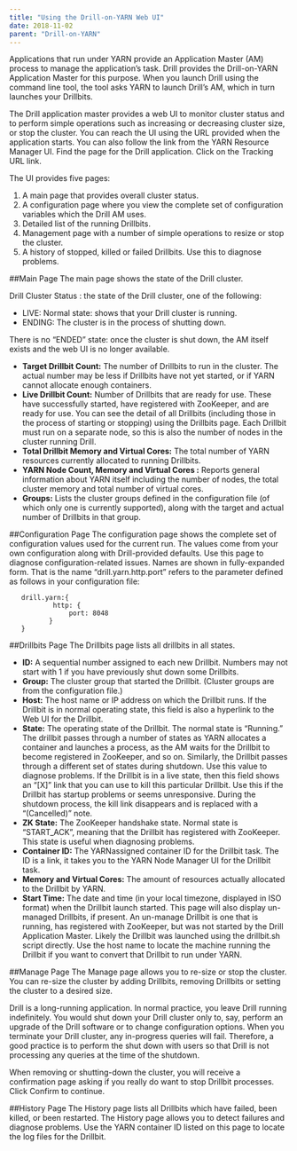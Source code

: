 ```yaml
---
title: "Using the Drill-on-YARN Web UI"
date: 2018-11-02
parent: "Drill-on-YARN"
---  
```


Applications that run under YARN provide an Application Master (AM) process to manage the
application’s task. Drill provides the Drill-on-YARN Application Master for this purpose. When
you launch Drill using the command line tool, the tool asks YARN to launch Drill’s AM, which in
turn launches your Drillbits.  

The Drill application master provides a web UI to monitor cluster status and to perform simple
operations such as increasing or decreasing cluster size, or stop the cluster. You can reach the UI using the URL provided when the application starts. You can also follow the link from the YARN Resource Manager UI. Find the page for the Drill application. Click on
the Tracking URL link.  

The UI provides five pages:  
1. A main page that provides overall cluster status.  
2. A configuration page where you view the complete set of configuration variables which
the Drill AM uses.  
3. Detailed list of the running Drillbits.  
4. Management page with a number of simple operations to resize or stop the cluster.  
5. A history of stopped, killed or failed Drillbits. Use this to diagnose problems.  

##Main Page
The main page shows the state of the Drill cluster. 

Drill Cluster Status : the state of the Drill cluster, one of the following:  

- LIVE: Normal state: shows that your Drill cluster is running.
- ENDING: The cluster is in the process of shutting down.  


There is no “ENDED” state: once the cluster is shut down, the AM itself exists and the web UI is no longer available.  



- **Target Drillbit Count:** The number of Drillbits to run in the cluster. The actual number may be less if Drillbits have not yet started, or if YARN cannot allocate enough containers.
- **Live Drillbit Count:** Number of Drillbits that are ready for use. These have successfully started, have registered with ZooKeeper, and are ready for use. You can see the detail of all Drillbits (including those in the process of starting or stopping) using the Drillbits page. Each Drillbit must run on a separate node, so this is also the number of nodes in the cluster running Drill.  
- **Total Drillbit Memory and Virtual Cores:** The total number of YARN resources currently
allocated to running Drillbits.  
- **YARN Node Count, Memory and Virtual Cores :** Reports general information about YARN
itself including the number of nodes, the total cluster memory and total number of virtual cores.  
- **Groups:** Lists the cluster groups defined in the configuration file (of which only one is currently supported), along with the target and actual number of Drillbits in that group.

##Configuration Page
The configuration page shows the complete set of configuration values used for the current run.
The values come from your own configuration along with Drill-provided defaults. Use this page
to diagnose configuration-related issues. Names are shown in fully-expanded form. That is the
name “drill.yarn.http.port” refers to the parameter defined as follows in your configuration file:  

       drill.yarn:{
               http: {
                   port: 8048
              }
       }  

##Drillbits Page
The Drillbits page lists all drillbits in all states.



- **ID:** A sequential number assigned to each new Drillbit. Numbers may not start with 1 if you have previously shut down some Drillbits.  
- **Group:** The cluster group that started the Drillbit. (Cluster groups are from the configuration file.)  
- **Host:** The host name or IP address on which the Drillbit runs. If the Drillbit is in normal operating state, this field is also a hyperlink to the Web UI for the Drillbit.  
- **State:** The operating state of the Drillbit. The normal state is “Running.” The drillbit passes through a number of states as YARN allocates a container and launches a process, as the AM waits for the Drillbit to become registered in ZooKeeper, and so on. Similarly, the Drillbit passes through a different set of states during shutdown. Use this value to diagnose problems.
If the Drillbit is in a live state, then this field shows an “[X]” link that you can use to kill this particular Drillbit. Use this if the Drillbit has startup problems or seems unresponsive. During the shutdown process, the kill link disappears and is replaced with a “(Cancelled)” note.  
- **ZK State:** The ZooKeeper handshake state. Normal state is “START_ACK”, meaning that the
Drillbit has registered with ZooKeeper. This state is useful when diagnosing problems.   
- **Container ID:** The YARNassigned container ID for the Drillbit task. The ID is a link, it takes you to the YARN Node Manager UI for the Drillbit task.  
- **Memory and Virtual Cores:** The amount of resources actually allocated to the Drillbit by YARN.  
- **Start Time:** The date and time (in your local timezone, displayed in ISO format) when the
Drillbit launch started. This page will also display un-managed Drillbits, if present. An un-manage Drillbit is one that is running, has registered with ZooKeeper, but was not started by the Drill Application Master. Likely the Drillbit was launched using the drillbit.sh script directly. Use the host name to locate the machine running the Drillbit if you want to convert that Drillbit to run under YARN.  

##Manage Page
The Manage page allows you to re-size or stop the cluster. You can re-size the cluster by adding Drillbits, removing Drillbits or setting the cluster to a desired size. 

Drill is a long-running application. In normal practice, you leave Drill running indefinitely. You would shut down your Drill cluster only to, say, perform an upgrade of the Drill software or to change configuration options. When you terminate your Drill cluster, any in-progress queries will fail. Therefore, a good practice is to perform the shut down with users so that Drill is not processing any queries at the time of the shutdown.

When removing or shutting-down the cluster, you will receive a confirmation page asking if you
really do want to stop Drillbit processes. Click Confirm to continue.  

##History Page
The History page lists all Drillbits which have failed, been killed, or been restarted. The History page allows you to detect failures and diagnose problems. Use the YARN container ID listed on this page to locate the log files for the Drillbit.